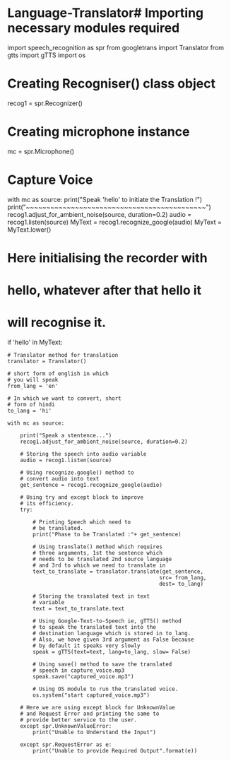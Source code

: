 # Language-Translator# Importing necessary modules required
import speech_recognition as spr
from googletrans import Translator
from gtts import gTTS
import os


# Creating Recogniser() class object
recog1 = spr.Recognizer()

# Creating microphone instance
mc = spr.Microphone()


# Capture Voice
with mc as source:
	print("Speak 'hello' to initiate the Translation !")
	print("~~~~~~~~~~~~~~~~~~~~~~~~~~~~~~~~~~~~~~~~~~~~")
	recog1.adjust_for_ambient_noise(source, duration=0.2)
	audio = recog1.listen(source)
	MyText = recog1.recognize_google(audio)
	MyText = MyText.lower()

# Here initialising the recorder with
# hello, whatever after that hello it
# will recognise it.
if 'hello' in MyText:
	
	# Translator method for translation
	translator = Translator()
	
	# short form of english in which
	# you will speak
	from_lang = 'en'
	
	# In which we want to convert, short
	# form of hindi
	to_lang = 'hi'
	
	with mc as source:
		
		print("Speak a stentence...")
		recog1.adjust_for_ambient_noise(source, duration=0.2)
		
		# Storing the speech into audio variable
		audio = recog1.listen(source)
		
		# Using recognize.google() method to
		# convert audio into text
		get_sentence = recog1.recognize_google(audio)

		# Using try and except block to improve
		# its efficiency.
		try:
			
			# Printing Speech which need to
			# be translated.
			print("Phase to be Translated :"+ get_sentence)

			# Using translate() method which requires
			# three arguments, 1st the sentence which
			# needs to be translated 2nd source language
			# and 3rd to which we need to translate in
			text_to_translate = translator.translate(get_sentence,
													src= from_lang,
													dest= to_lang)
			
			# Storing the translated text in text
			# variable
			text = text_to_translate.text

			# Using Google-Text-to-Speech ie, gTTS() method
			# to speak the translated text into the
			# destination language which is stored in to_lang.
			# Also, we have given 3rd argument as False because
			# by default it speaks very slowly
			speak = gTTS(text=text, lang=to_lang, slow= False)

			# Using save() method to save the translated
			# speech in capture_voice.mp3
			speak.save("captured_voice.mp3")	
			
			# Using OS module to run the translated voice.
			os.system("start captured_voice.mp3")

		# Here we are using except block for UnknownValue
		# and Request Error and printing the same to
		# provide better service to the user.
		except spr.UnknownValueError:
			print("Unable to Understand the Input")
			
		except spr.RequestError as e:
			print("Unable to provide Required Output".format(e))
